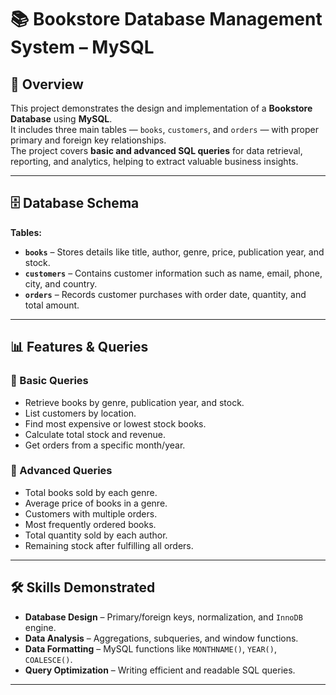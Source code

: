 # 📚 Bookstore Database Management System – MySQL

## 📌 Overview
This project demonstrates the design and implementation of a **Bookstore Database** using **MySQL**.  
It includes three main tables — `books`, `customers`, and `orders` — with proper primary and foreign key relationships.  
The project covers **basic and advanced SQL queries** for data retrieval, reporting, and analytics, helping to extract valuable business insights.

---

## 🗄 Database Schema

**Tables:**
- **`books`** – Stores details like title, author, genre, price, publication year, and stock.
- **`customers`** – Contains customer information such as name, email, phone, city, and country.
- **`orders`** – Records customer purchases with order date, quantity, and total amount.

---

## 📊 Features & Queries

### 🔹 Basic Queries
- Retrieve books by genre, publication year, and stock.
- List customers by location.
- Find most expensive or lowest stock books.
- Calculate total stock and revenue.
- Get orders from a specific month/year.

### 🔹 Advanced Queries
- Total books sold by each genre.
- Average price of books in a genre.
- Customers with multiple orders.
- Most frequently ordered books.
- Total quantity sold by each author.
- Remaining stock after fulfilling all orders.

---

## 🛠 Skills Demonstrated
- **Database Design** – Primary/foreign keys, normalization, and `InnoDB` engine.
- **Data Analysis** – Aggregations, subqueries, and window functions.
- **Data Formatting** – MySQL functions like `MONTHNAME()`, `YEAR()`, `COALESCE()`.
- **Query Optimization** – Writing efficient and readable SQL queries.

---


